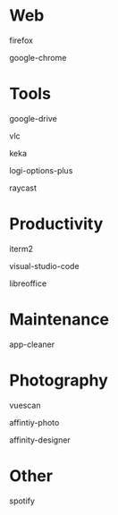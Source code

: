 # Web
firefox

google-chrome


# Tools
google-drive

vlc

keka

logi-options-plus

raycast

# Productivity

iterm2

visual-studio-code

libreoffice

# Maintenance
app-cleaner

# Photography
vuescan

affintiy-photo

affinity-designer

# Other
spotify

